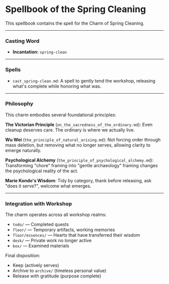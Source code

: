 # Spellbook of the Spring Cleaning

This spellbook contains the spell for the Charm of Spring Cleaning.

---

### Casting Word
- **Incantation:** `spring-clean`

---

### Spells
- `cast_spring-clean.md`: A spell to gently tend the workshop, releasing what's complete while honoring what was.

---

### Philosophy

This charm embodies several foundational principles:

**The Victorian Principle** (`on_the_sacredness_of_the_ordinary.md`): Even cleanup deserves care. The ordinary is where we actually live.

**Wu Wei** (`the_principle_of_natural_arising.md`): Not forcing order through mass deletion, but removing what no longer serves, allowing clarity to emerge naturally.

**Psychological Alchemy** (`the_principle_of_psychological_alchemy.md`): Transforming "chore" framing into "gentle archaeology" framing changes the psychological reality of the act.

**Marie Kondo's Wisdom**: Tidy by category, thank before releasing, ask "does it serve?", welcome what emerges.

---

### Integration with Workshop

The charm operates across all workshop realms:
- `todo/` — Completed quests
- `floor/` — Temporary artifacts, working memories
- `floor/essences/` — Hearts that have transferred their wisdom
- `desk/` — Private work no longer active
- `box/` — Examined materials

Final disposition:
- Keep (actively serves)
- Archive to `archive/` (timeless personal value)
- Release with gratitude (purpose complete)

